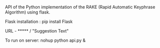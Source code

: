 API of the Python implementation of the RAKE (Rapid Automatic Keyphrase Algorithm) using flask.

Flask installation : pip install Flask

URL - ***** / "Suggestion Text"

To run on server: nohup python api.py &
